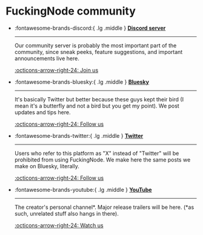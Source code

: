 # FuckingNode community

<div class="grid cards" markdown>

-   :fontawesome-brands-discord:{ .lg .middle } __[Discord server](https://discord.gg/AA2jYAFNmq)__

    ---

    Our community server is probably the most important part of the community, since sneak peeks, feature suggestions, and important announcements live here.

    [:octicons-arrow-right-24: Join us](https://discord.gg/AA2jYAFNmq)

-   :fontawesome-brands-bluesky:{ .lg .middle } __[Bluesky](https://bsky.app/profile/fknode.bsky.social)__

    ---

    It's basically Twitter but better because these guys kept their bird (I mean it's a butterfly and not a bird but you get my point). We post updates and tips here.

    [:octicons-arrow-right-24: Follow us](https://bsky.app/profile/fknode.bsky.social)

-   :fontawesome-brands-twitter:{ .lg .middle } __[Twitter](https://x.com/FuckingNode)__

    ---

    Users who refer to this platform as "X" instead of "Twitter" will be prohibited from using FuckingNode. We make here the same posts we make on Bluesky, literally.

    [:octicons-arrow-right-24: Follow us](https://x.com/FuckingNode)

-   :fontawesome-brands-youtube:{ .lg .middle } __[YouTube](https://youtube.com/watch?v=J675ZcYBrHM)__

    ---

    The creator's personal channel*. Major release trailers will be here. (\*as such, unrelated stuff also hangs in there).

    [:octicons-arrow-right-24: Watch us](https://youtube.com/watch?v=J675ZcYBrHM)

</div>
